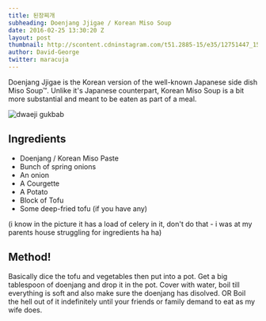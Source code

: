 ```yaml
---
title: 된장찌개
subheading: Doenjang Jjigae / Korean Miso Soup
date: 2016-02-25 13:30:20 Z
layout: post
thumbnail: http://scontent.cdninstagram.com/t51.2885-15/e35/12751447_1505964206378925_1588994442_n.jpg
author: David-George
twitter: maracuja
---
```


Doenjang Jjigae is the Korean version of the well-known Japanese side dish Miso Soup™. Unlike it's Japanese counterpart, Korean Miso Soup is a bit more substantial and meant to be eaten as part of a meal.

![dwaeji gukbab](http://scontent.cdninstagram.com/t51.2885-15/e35/12751447_1505964206378925_1588994442_n.jpg)

## Ingredients
- Doenjang / Korean Miso Paste
- Bunch of spring onions
- An onion
- A Courgette
- A Potato
- Block of Tofu
- Some deep-fried tofu (if you have any)

(i know in the picture it has a load of celery in it, don't do that - i was at my parents house struggling for ingredients ha ha)

## Method!
Basically dice the tofu and vegetables then put into a pot. Get a big tablespoon of doenjang and drop it in the pot. Cover with water, boil till everything is soft and also make sure the doenjang has disolved. OR Boil the hell out of it indefinitely until your friends or family demand to eat as my wife does.
